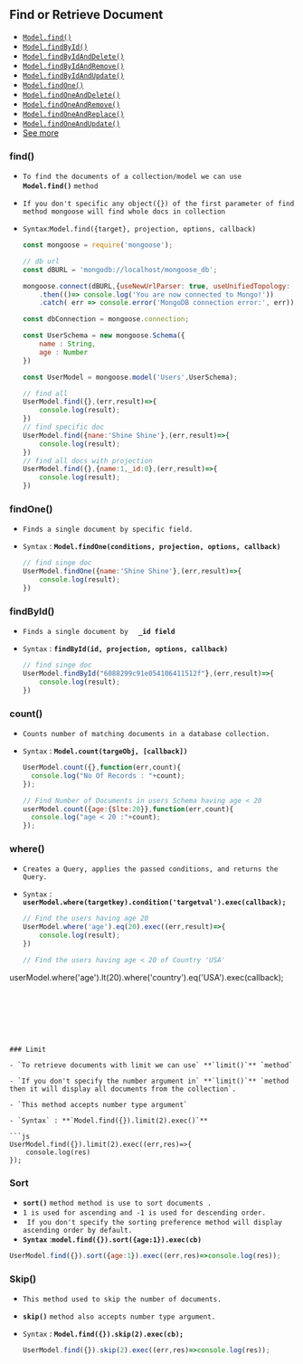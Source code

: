 ## Find or Retrieve Document 

- [`Model.find()`](https://mongoosejs.com/docs/api.html#model_Model.find)
- [`Model.findById()`](https://mongoosejs.com/docs/api.html#model_Model.findById)
- [`Model.findByIdAndDelete()`](https://mongoosejs.com/docs/api.html#model_Model.findByIdAndDelete)
- [`Model.findByIdAndRemove()`](https://mongoosejs.com/docs/api.html#model_Model.findByIdAndRemove)
- [`Model.findByIdAndUpdate()`](https://mongoosejs.com/docs/api.html#model_Model.findByIdAndUpdate)
- [`Model.findOne()`](https://mongoosejs.com/docs/api.html#model_Model.findOne)
- [`Model.findOneAndDelete()`](https://mongoosejs.com/docs/api.html#model_Model.findOneAndDelete)
- [`Model.findOneAndRemove()`](https://mongoosejs.com/docs/api.html#model_Model.findOneAndRemove)
- [`Model.findOneAndReplace()`](https://mongoosejs.com/docs/api.html#model_Model.findOneAndReplace)
- [`Model.findOneAndUpdate()`](https://mongoosejs.com/docs/api.html#model_Model.findOneAndUpdate)
- [See more]((https://mongoosejs.com/docs/api/query.html#query_Query))







###  find()

- `To find the documents of a collection/model we can use  `**`Model.find()`**  `method `

- `If you don't specific any object({}) of the first parameter of find method mongoose will find whole docs in collection`

- `Syntax`:`Model.find({target}, projection, options, callback)`

  ```js
  const mongoose = require('mongoose');
  
  // db url
  const dBURL = 'mongodb://localhost/mongoose_db';
  
  mongoose.connect(dBURL,{useNewUrlParser: true, useUnifiedTopology: true})
      .then(()=> console.log('You are now connected to Mongo!'))
      .catch( err => console.error('MongoDB connection error:', err));
  
  const dbConnection = mongoose.connection;
  
  const UserSchema = new mongoose.Schema({
      name : String,
      age : Number
  })
  
  const UserModel = mongoose.model('Users',UserSchema);
  
  // find all
  UserModel.find({},(err,result)=>{
      console.log(result);
  })
  // find specific doc
  UserModel.find({nane:'Shine Shine'},(err,result)=>{
      console.log(result);
  })
  // find all docs with projection
  UserModel.find({},{name:1,_id:0},(err,result)=>{
      console.log(result);
  })
  ```

  

  



###  findOne()

- `Finds a single document by specific field.` 

- `Syntax` :   **`Model.findOne(conditions, projection, options, callback)`**

  ```js
  // find singe doc
  UserModel.findOne({name:'Shine Shine'},(err,result)=>{
      console.log(result);
  })
  ```
  
  





###  findById()

- `Finds a single document by` **`  _id field`**

- `Syntax` :   **`findById(id, projection, options, callback)`** 

  ```js
  // find singe doc
  UserModel.findById("6088299c91e054106411512f"},(err,result)=>{
      console.log(result);
  })
  ```

  





###  count()

- `Counts number of matching documents in a database collection.`

- `Syntax` : **`Model.count(targeObj, [callback])`**

  ```js
  UserModel.count({},function(err,count){
    console.log("No Of Records : "+count);
  });
  
  // Find Number of Documents in users Schema having age < 20
  userModel.count({age:{$lte:20}},function(err,count){
    console.log("age < 20 :"+count);
  });
  ```

  





### where()

- `Creates a Query, applies the passed conditions, and returns the Query.`

- `Syntax` : **`userModel.where(targetkey).condition('targetval').exec(callback);`**

  
  
  ```js
  // Find the users having age 20
  UserModel.where('age').eq(20).exec((err,result)=>{
      console.log(result);
  })
  
  // Find the users having age < 20 of Country 'USA'
userModel.where('age').lt(20).where('country').eq('USA').exec(callback);
  ```
  
  





### Limit

- `To retrieve documents with limit we can use` **`limit()`** `method`

- `If you don't specify the number argument in` **`limit()`** `method then it will display all documents from the collection`.

- `This method accepts number type argument`

- `Syntax` : **`Model.find({}).limit(2).exec()`**

  ```js
  UserModel.find({}).limit(2).exec((err,res)=>{
      console.log(res)
  });
  ```

  





### Sort

- **`sort()`** `method method is use to sort documents .`
- `1 is used for ascending and -1 is used for descending order.`
- ` If you don't specify the sorting preference method will display ascending order by default.`
- **`Syntax`** :**`model.find({}).sort({age:1}).exec(cb)`**

```js
UserModel.find({}).sort({age:1}).exec((err,res)=>console.log(res));
```







###  Skip() 

- `This method used to skip the number of documents.`

- **`skip()`** `method also accepts number type argument. `

- `Syntax` : **`Model.find({}).skip(2).exec(cb);`**

  ```js
  UserModel.find({}).skip(2).exec((err,res)=>console.log(res));
  ```

  



